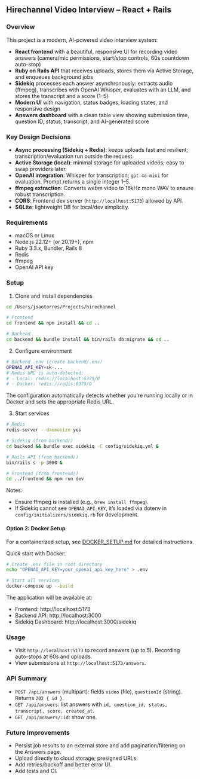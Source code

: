 ## Hirechannel Video Interview – React + Rails

### Overview
This project is a modern, AI-powered video interview system:
- **React frontend** with a beautiful, responsive UI for recording video answers (camera/mic permissions, start/stop controls, 60s countdown auto-stop)
- **Ruby on Rails API** that receives uploads, stores them via Active Storage, and enqueues background jobs
- **Sidekiq** processes each answer asynchronously: extracts audio (ffmpeg), transcribes with OpenAI Whisper, evaluates with an LLM, and stores the transcript and a score (1–5)
- **Modern UI** with navigation, status badges, loading states, and responsive design
- **Answers dashboard** with a clean table view showing submission time, question ID, status, transcript, and AI-generated score

### Key Design Decisions
- **Async processing (Sidekiq + Redis)**: keeps uploads fast and resilient; transcription/evaluation run outside the request.
- **Active Storage (local)**: minimal storage for uploaded videos; easy to swap providers later.
- **OpenAI integration**: Whisper for transcription; `gpt-4o-mini` for evaluation. Prompt returns a single integer 1–5.
- **ffmpeg extraction**: Converts webm video to 16kHz mono WAV to ensure robust transcription.
- **CORS**: Frontend dev server (`http://localhost:5173`) allowed by API.
- **SQLite**: lightweight DB for local/dev simplicity.

### Requirements
- macOS or Linux
- Node.js 22.12+ (or 20.19+), npm
- Ruby 3.3.x, Bundler, Rails 8
- Redis
- ffmpeg
- OpenAI API key

### Setup
1) Clone and install dependencies
```bash
cd /Users/joaotorres/Projects/hirechannel

# Frontend
cd frontend && npm install && cd ..

# Backend
cd backend && bundle install && bin/rails db:migrate && cd ..
```

2) Configure environment
```bash
# Backend .env (create backend/.env)
OPENAI_API_KEY=sk-...
# Redis URL is auto-detected:
# - Local: redis://localhost:6379/0
# - Docker: redis://redis:6379/0
```

The configuration automatically detects whether you're running locally or in Docker and sets the appropriate Redis URL.

3) Start services
```bash
# Redis
redis-server --daemonize yes

# Sidekiq (from backend/)
cd backend && bundle exec sidekiq -C config/sidekiq.yml &

# Rails API (from backend/)
bin/rails s -p 3000 &

# Frontend (from frontend/)
cd ../frontend && npm run dev
```

Notes:
- Ensure ffmpeg is installed (e.g., `brew install ffmpeg`).
- If Sidekiq cannot see `OPENAI_API_KEY`, it’s loaded via dotenv in `config/initializers/sidekiq.rb` for development.

#### Option 2: Docker Setup
For a containerized setup, see [DOCKER_SETUP.md](DOCKER_SETUP.md) for detailed instructions.

Quick start with Docker:
```bash
# Create .env file in root directory
echo "OPENAI_API_KEY=your_openai_api_key_here" > .env

# Start all services
docker-compose up --build
```

The application will be available at:
- Frontend: http://localhost:5173
- Backend API: http://localhost:3000
- Sidekiq Dashboard: http://localhost:3000/sidekiq

### Usage
- Visit `http://localhost:5173` to record answers (up to 5). Recording auto-stops at 60s and uploads.
- View submissions at `http://localhost:5173/answers`.

### API Summary
- `POST /api/answers` (multipart): fields `video` (file), `questionId` (string). Returns `202 { id }`.
- `GET /api/answers`: list answers with `id, question_id, status, transcript, score, created_at`.
- `GET /api/answers/:id`: show one.

### Future Improvements
- Persist job results to an external store and add pagination/filtering on the Answers page.
- Upload directly to cloud storage; presigned URLs.
- Add retries/backoff and better error UI.
- Add tests and CI.


